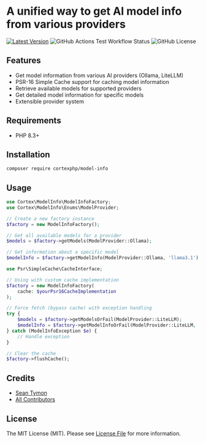 # A unified way to get AI model info from various providers

[![Latest Version](https://img.shields.io/packagist/v/cortexphp/model-info.svg?style=flat-square&logo=composer)](https://packagist.org/packages/cortexphp/model-info)
![GitHub Actions Test Workflow Status](https://img.shields.io/github/actions/workflow/status/cortexphp/model-info/run-tests.yml?style=flat-square&logo=github)
![GitHub License](https://img.shields.io/github/license/cortexphp/model-info?style=flat-square&logo=github)

## Features

- Get model information from various AI providers (Ollama, LiteLLM)
- PSR-16 Simple Cache support for caching model information
- Retrieve available models for supported providers
- Get detailed model information for specific models
- Extensible provider system

## Requirements

- PHP 8.3+

## Installation

```bash
composer require cortexphp/model-info
```

## Usage

```php
use Cortex\ModelInfo\ModelInfoFactory;
use Cortex\ModelInfo\Enums\ModelProvider;

// Create a new factory instance
$factory = new ModelInfoFactory();

// Get all available models for a provider
$models = $factory->getModels(ModelProvider::Ollama);

// Get information about a specific model
$modelInfo = $factory->getModelInfo(ModelProvider::Ollama, 'llama3.1');

```

```php
use Psr\SimpleCache\CacheInterface;

// Using with custom cache implementation
$factory = new ModelInfoFactory(
    cache: $yourPsr16CacheImplementation
);

// Force fetch (bypass cache) with exception handling
try {
    $models = $factory->getModelsOrFail(ModelProvider::LiteLLM);
    $modelInfo = $factory->getModelInfoOrFail(ModelProvider::LiteLLM, 'gpt-4');
} catch (ModelInfoException $e) {
    // Handle exception
}

// Clear the cache
$factory->flushCache();
```

## Credits

- [Sean Tymon](https://github.com/tymondesigns)
- [All Contributors](../../contributors)

## License

The MIT License (MIT). Please see [License File](LICENSE.md) for more information.
